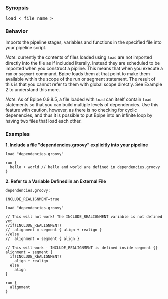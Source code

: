 ### Synopsis ###
<pre>load < file name ></pre>
### Behavior ###
Imports the pipeline stages, variables and functions in the specified file into your pipeline script.

_Note_: currently the contents of files loaded using `load` are not imported directly into the file as if included literally. Instead they are scheduled to be imported when you construct a pipline. This means that when you execute a `run` or `segment` command, Bpipe loads them at that point to make them available within the scope of the run or segment statement. The result of this is that you cannot refer to them with global scope directly. See Example 2 to understand this more.

_Note_: As of Bpipe 0.9.8.5, a file loaded with `load` can itself contain `load` statements so that you can build multiple levels of dependencies. Use this feature with caution, however, as there is no checking for cyclic depenencies, and thus it is possible to put Bpipe into an infinite loop by having two files that load each other.

### Examples ###
**1. Include a file "dependencies.groovy" explicitly into your pipeline**
```
load "dependencies.groovy"

run {
  hello + world // hello and world are defined in dependencies.groovy
}
```

**2. Refer to a Variable Defined in an External File**

`dependencies.groovy:`

```
INCLUDE_REALIGNMENT=true
```


```
load "dependencies.groovy"

// This will not work! The INCLUDE_REALIGNMENT variable is not defined yet
//if(INCLUDE_REALIGNMENT)
//  alignment = segment { align + realign }
//else
//  alignment = segment { align }

// This will work - INCLUDE_REALIGNMENT is defined inside segment {}
alignment = segment {
  if(INCLUDE_REALIGNMENT)
    align + realign
  else
    align
}

run {
  alignment
}
```